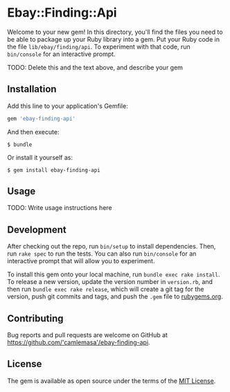 # Ebay::Finding::Api

Welcome to your new gem! In this directory, you'll find the files you need to be able to package up your Ruby library into a gem. Put your Ruby code in the file `lib/ebay/finding/api`. To experiment with that code, run `bin/console` for an interactive prompt.

TODO: Delete this and the text above, and describe your gem

## Installation

Add this line to your application's Gemfile:

```ruby
gem 'ebay-finding-api'
```

And then execute:

    $ bundle

Or install it yourself as:

    $ gem install ebay-finding-api

## Usage

TODO: Write usage instructions here

## Development

After checking out the repo, run `bin/setup` to install dependencies. Then, run `rake spec` to run the tests. You can also run `bin/console` for an interactive prompt that will allow you to experiment.

To install this gem onto your local machine, run `bundle exec rake install`. To release a new version, update the version number in `version.rb`, and then run `bundle exec rake release`, which will create a git tag for the version, push git commits and tags, and push the `.gem` file to [rubygems.org](https://rubygems.org).

## Contributing

Bug reports and pull requests are welcome on GitHub at https://github.com/'camlemasa'/ebay-finding-api.

## License

The gem is available as open source under the terms of the [MIT License](https://opensource.org/licenses/MIT).
